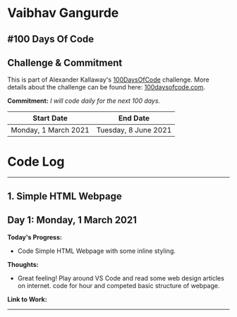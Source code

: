 
# Vaibhav Gangurde 

## #100 Days Of Code


## Challenge & Commitment
This is part of Alexander Kallaway's [100DaysOfCode](https://github.com/Kallaway/100-days-of-code "the official repo") challenge. More details about the challenge can be found here: [100daysofcode.com](http://100daysofcode.com/ "100daysofcode.com").

**Commitment:** *I will code daily for the next 100 days.*


|  Start Date          | End Date             |
| -------------        | ------------         |
| Monday, 1 March 2021 | Tuesday, 8 June 2021 |


# Code Log
---
## 1. Simple HTML Webpage
## Day 1: Monday, 1 March 2021

**Today's Progress:** 
- Code Simple HTML Webpage with some inline styling.

**Thoughts:** 
- Great feeling! Play around VS Code and read some web design articles on internet. code for hour and competed basic structure of webpage.

**Link to Work:**

---

